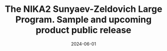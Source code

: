 ---
title: "The NIKA2 Sunyaev-Zeldovich Large Program. Sample and upcoming product public release"
collection: "publications"
category: "co_procs"
permalink: /publications/2024EPJWC29300040P
link: https://ui.adsabs.harvard.edu/abs/2024EPJWC.29300040P/abstract
date: 2024-06-01
venue: "European Physical Journal Web of Conferences"
citation: "Perotto, L., Adam, R., Ade, P., et al. (2024), European Physical Journal Web of Conferences, 293, 00040."
---